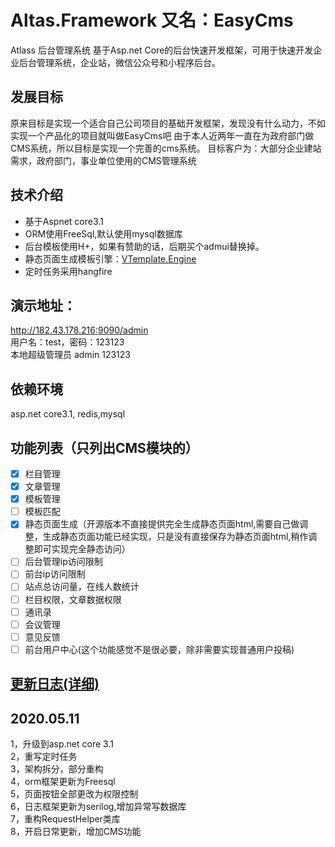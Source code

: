 # Altas.Framework 又名：EasyCms
Atlass 后台管理系统 基于Asp.net Core的后台快速开发框架，可用于快速开发企业后台管理系统，企业站，微信公众号和小程序后台。
## 发展目标
 原来目标是实现一个适合自己公司项目的基础开发框架，发现没有什么动力，不如实现一个产品化的项目就叫做EasyCms吧
 由于本人近两年一直在为政府部门做CMS系统，所以目标是实现一个完善的cms系统。
 目标客户为：大部分企业建站需求，政府部门，事业单位使用的CMS管理系统
## 技术介绍
+ 基于Aspnet core3.1  
+ ORM使用FreeSql,默认使用mysql数据库
+ 后台模板使用H+，如果有赞助的话，后期买个admui替换掉。
+ 静态页面生成模板引擎：[VTemplate.Engine](https://github.com/jasonyush/VTemplate.Engine)
+ 定时任务采用hangfire
## 演示地址：
 http://182.43.178.216:9090/admin  
 用户名：test，密码：123123  
 本地超级管理员 admin 123123
## 依赖环境
asp.net core3.1, redis,mysql
## 功能列表（只列出CMS模块的）
+ [x] 栏目管理
+ [x] 文章管理
+ [x] 模板管理
+ [ ] 模板匹配
+ [x] 静态页面生成（开源版本不直接提供完全生成静态页面html,需要自己做调整，生成静态页面功能已经实现，只是没有直接保存为静态页面html,稍作调整即可实现完全静态访问）
+ [ ] 后台管理ip访问限制
+ [ ] 前台ip访问限制
+ [ ] 站点总访问量，在线人数统计
+ [ ] 栏目权限，文章数据权限
+ [ ] 通讯录
+ [ ] 会议管理
+ [ ] 意见反馈
+ [ ] 前台用户中心(这个功能感觉不是很必要，除非需要实现普通用户投稿)
## [更新日志(详细)](Update.md) 
## 2020.05.11
 1，升级到asp.net core 3.1  
 2，重写定时任务   
 3，架构拆分，部分重构  
 4，orm框架更新为Freesql  
 5，页面按钮全部更改为权限控制  
 6，日志框架更新为serilog,增加异常写数据库  
 7，重构RequestHelper类库  
 8，开启日常更新，增加CMS功能  